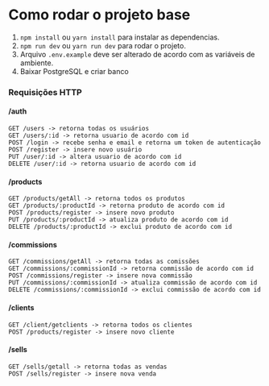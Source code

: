 # Como rodar o projeto base

1. `npm install` ou `yarn install` para instalar as dependencias. 
2. `npm run dev` ou `yarn run dev` para rodar o projeto.
3. Arquivo `.env.example` deve ser alterado de acordo com as variáveis de ambiente.
4. Baixar PostgreSQL e criar banco

### Requisições HTTP
#### /auth
```
GET /users -> retorna todas os usuários
GET /users/:id -> retorna usuario de acordo com id
POST /login -> recebe senha e email e retorna um token de autenticação
POST /register -> insere novo usuário
PUT /user/:id -> altera usuario de acordo com id
DELETE /user/:id -> retorna usuario de acordo com id
```

#### /products
```
GET /products/getAll -> retorna todos os produtos
GET /products/:productId -> retorna produto de acordo com id
POST /products/register -> insere novo produto
PUT /products/:productId -> atualiza produto de acordo com id
DELETE /products/:productId -> exclui produto de acordo com id
```

#### /commissions
```
GET /commissions/getAll -> retorna todas as comissões
GET /commissions/:commissionId -> retorna commissão de acordo com id
POST /commissions/register -> insere nova commissão
PUT /commissions/:commissionId -> atualiza commissão de acordo com id
DELETE /commissions/:commissionId -> exclui commissão de acordo com id
```

#### /clients
```
GET /client/getclients -> retorna todos os clientes
POST /products/register -> insere novo cliente
```

#### /sells
```
GET /sells/getall -> retorna todas as vendas
POST /sells/register -> insere nova venda
```
